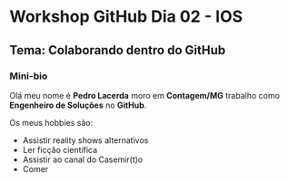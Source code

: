 # Workshop GitHub Dia 02 - IOS

## Tema: Colaborando dentro do GitHub

### Mini-bio

Olá meu nome é **Pedro Lacerda** moro em **Contagem/MG** trabalho como **Engenheiro de Soluções** no **GitHub**.

Os meus hobbies são:
- Assistir reality shows alternativos
- Ler ficção científica
- Assistir ao canal do Casemir(t)o
- Comer
